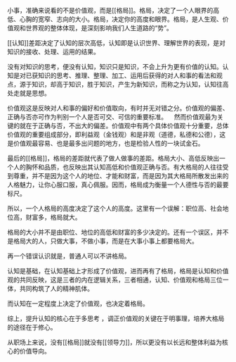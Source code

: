 小事，准确来说看的不是价值观，而是[[格局]]。格局，决定了一个人眼界的高低、心胸的宽窄、志向的大小。格局，决定你的高度和眼界。格局，是人生观、价值观和世界观的整体体现，是深刻影响我们人生道路的“势”。

[[认知]]差距决定了认知的层次高低，认知即是认识世界、理解世界的表现，是对知识的接收、处理、运用的结果。

没有对知识的思考，便没有认知，知识只是知识，不会上升为更有价值的认知。认知是对已获知识的思考、推理、整理、加工、运用后获得的对人和事的看法和观点，源于知识，却高于知识，胜于知识，产生为新知识，而称之为认知，认知往高处走就是思想。

价值观这是反映对人和事的偏好和价值取向，有时并无对错之分。价值观的偏差、正确与否亦可作为判别一个人是否可交、可信的重要标准。 
 
然而价值观最为关键的就在于正确与否，不出大的偏差。价值观中有两个具体价值观十分重要，总体价值观的重要组成部分，即利益观（金钱观）和是非观（道德，私德和公德），这是价值观最容易、也是最多出问题的地方，也是检验人性的一块试金石。

最后的[[格局]]，格局的差距就代表了做人做事的差距。格局大小、高低反映出一个人的胸怀和品质，也反映出其认知高低和价值观正确与否。有大格局的人往往受到尊重，并不是因为这个人的地位、才能和财富，而是因为其大格局所散发出来的人格魅力，让你心服口服，真心佩服。因而，格局成为衡量一个人德性与否的最要标尺。 

所以，一个人格局的高度决定了这个人的高度。这里有一个误解：职位高、社会地位高，财富多，格局就大。

格局的大小并不是由职位、地位的高低和财富的多少决定的。还有一个误区，并不是格局大的人，只做大事，不做小事，而是在大事小事上都要格局大。

再一个错误认识就是，普通人可以不讲格局。

认知是基础，在认知基础上才形成了价值观，进而再有了格局，格局是认知和价值观的共同反映，这是三者的内在逻辑关系，三者相通，认知、价值观和格局三位一体，共同构筑了人的精神肌体。

而认知在一定程度上决定了价值观，也决定着格局。

综上，提升认知的核心在于多思考 ，调正价值观的关键在于明事理，培养大格局的途径在于修心。 

从职场上来说，没有[[格局]]就没有[[领导力]]，所以更没有以长远和整体利益为核心的价值导向。